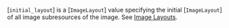 [`initial_layout`] is a [`ImageLayout`] value specifying the
initial [`ImageLayout`] of all image subresources of the image.
See [Image Layouts](https://www.khronos.org/registry/vulkan/specs/1.3-extensions/html/vkspec.html#resources-image-layouts).